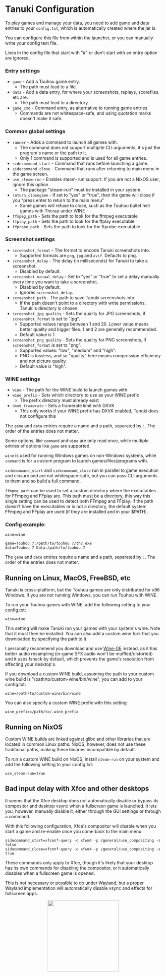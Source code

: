 # Tanuki Configuration

To play games and manage your data, you need to add game and data entries to your ```config.txt```, which is automatically created where the jar is.

You can configure this file from within the launcher, or you can manually write your config text file.

Lines in the config file that start with "#" or don't start with an entry option are ignored.

### Entry settings
* ```game``` - Add a Touhou game entry.
  * The path must lead to a file.
* ```data``` - Add a data entry, for where your screenshots, replays, scorefiles, etc are.
  * The path must lead to a directory.
* ```game_cmd``` - Command entry, as alternative to running game entries.
  * Commands are not whitespace-safe, and using quotation marks doesn't make it safe.

### Common global settings
* ```runner``` - Adds a command to launch all games with.
  * The command does not support multiplte CLI arguments, it's just the program's name or the path to it.
  * Only 1 command is supported and is used for all game entries.
* ```sidecommand_start``` - Command that runs before launching a game.
* ```sidecommand_close``` - Command that runs after returning to main menu in the game screen.
* ```use_steam-run``` - Enables steam-run support. If you are not a NixOS user, ignore this option.
  * The package "steam-run" must be installed in your system.
* ```return_closegame``` - If set to "yes" or "true", then the game will close if you "press enter to return to the main menu"
  * Some games will refuse to close, such as the Touhou bullet hell games with Thcrap under WINE
* ```ffmpeg_path``` - Sets the path to look for the ffmpeg executable
* ```ffplay_path``` - Sets the path to look for the ffplay executable
* ```ffprobe_path``` - Sets the path to look for the ffprobe executable

### Screenshot settings
* ```screenshot_format``` - The format to encode Tanuki screenshots into.
  * Supported formats are `png`, `jpg` and `avif`. Defaults to png.
* ```screenshot_delay``` - The delay (in milliseconds) for Tanuki to take a screenshot.
  * Disabled by default.
* ```screenshot_manual_delay``` - Set to "yes" or "true" to set a delay manually every time you want to take a screenshot.
  * Disabled by default.
  * Ignores `screenshot_delay`.
* ```screenshot_path``` - The path to save Tanuki screenshots into.
  * If the path doesn't point to a directory with write permissions, Tanuki's directory is chosen.
* ```screenshot_jpg_quality``` - Sets the quality for JPG screenshots, if `screenshot_format` is set to "jpg".
  * Supported values range between 1 and 20. Lower value means better quality and bigger files. 1 and 2 are generally recommended.
  * Default value is 1.
* ```screenshot_png_quality``` - Sets the quality for PNG screenshots, if `screenshot_format` is set to "png".
  * Supported values: "low", "medium" and "high".
  * PNG is lossless, and so "quality" here means compression efficiency and not picture quality.
  * Default value is "high".
  
### WINE settings
* ```wine``` - The path for the WINE build to launch games with
* ```wine_prefix``` - Sets which directory to use as your WINE prefix
  * The prefix directory must already exist
* ```dxvk_framerate``` - Sets a framerate limit with DXVK
  * This only works if your WINE prefix has DXVK enabled, Tanuki does not configure this

The ```game``` and ```data``` entries require a name and a path, separated by ```:```. The order of the entries does not matter.

Some options, like ```command``` and ```wine``` are only read once, while multiple entries of options like ```game``` are supported.

```wine``` is used for running Windows games on non-Windows systems, while ```command``` is for a custom program to launch games/files/programs with.

```sidecommand_start``` and ```sidecommand_close``` run in parallel to game execution and closure and are not whitespace-safe, but you can pass CLI arguments to them and so build a full command.

```ffmpeg_path``` can be used to set a custom directory where the executables for FFmpeg and FFplay are. This path must be a directory, this way this single setting can be used to detect both FFmpeg and FFplay. If the path doesn't have the executables or is not a directory, the default system FFmpeg and FFplay are used (if they are installed and in your $PATH).

### Config example:

```
wine=wine

game=Touhou 7:/path/to/touhou 7/th7.exe
data=Touhou 7 Data:/path/to/touhou 7
```

The ```game``` and ```data``` entries require a name and a path, separated by ```:```. The order of the entries does not matter.

## Running on Linux, MacOS, FreeBSD, etc

Tanuki is cross-platform, but the Touhou games are only distributed for x86 Windows. If you are not running Windows, you can run Touhou with WINE.

To run your Touhou games with WINE, add the following setting to your config.txt:
```
wine=wine
```
This setting will make Tanuki run your games with your system's wine. Note that it must then be installed. You can also add a custom wine fork that you downloaded by specifying the path to it.

I personally recommend you download and use [Wine-GE](https://github.com/GloriousEggroll/wine-ge-custom) instead, as it has better audio resampling (in-game SFX audio won't be muffled/distorted) and it uses fshack by default, which prevents the game's resolution from affecting your desktop's.

If you download a custom WINE build, assuming the path to your custom wine build is "/path/to/custom-wine/bin/wine", you can add to your config.txt:
```
wine=/path/to/custom-wine/bin/wine
```

You can also specify a custom WINE prefix with this setting:
```
wine_prefix=/path/to/.wine_prefix
```

## Running on NixOS

Custom WINE builds are linked against glibc and other libraries that are located in common Linux paths. NixOS, however, does not use these traditional paths, making these binaries incompatible by default.

To run a custom WINE build on NixOS, install ```steam-run``` on your system and add the following setting to your config.txt:
```
use_steam-run=true
```

## Bad input delay with Xfce and other desktops

It seems that the Xfce desktop does not automatically disable or bypass its compositor and desktop vsync when a fullscreen game is launched. It lets you, however, manually disable it, either through the GUI settings or through a command.

With this following configuration, Xfce's compositor will disable when you start a game and re-enable once you come back to the main menu:

```
sidecommand_start=xfconf-query -c xfwm4 -p /general/use_compositing -s false
sidecommand_close=xfconf-query -c xfwm4 -p /general/use_compositing -s true
```

These commands only apply to Xfce, though it's likely that your desktop has its own commands for disabling the compositor, or it automatically disables when a fullscreen game is opened.

This is not necessary or possible to do under Wayland, but a proper Wayland implementation will automatically disable vsync and effects for fullscreen apps.

<p align="center">
<img src="../images/mamizou.png" height="230"/>
</p>
